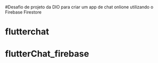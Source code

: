 #Desafio de projeto da DIO para criar um app de chat onlione utilizando o Firebase Firestore

# flutterchat

## 

# flutterChat_firebase
